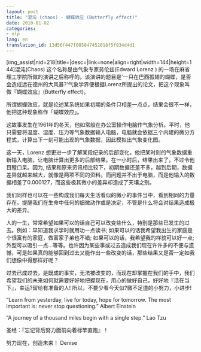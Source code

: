 ```yaml
---
layout: post
title: "混沌 (chaos) - 蝴蝶效应 (Butterfly effect)"
date: 2010-01-02
categories:
- nlp
lang: en
translation_id: 13d56f447f085847452018f5f934d4d1
---
```

<!--break-->
<p>[img_assist|nid=218|title=|desc=|link=none|align=right|width=144|height=144]混沌(Chaos) 这个名称是由气象专家劳伦兹(Edward Lorenz ) 的一场在麻省理工学院所做的演讲之后称呼的。该演讲的题目是'一只在巴西振翅的蝴蝶，是否会造成远在德州的大风暴?'气象学界便根据Lorenz所提出的论文，把这个现象叫做『蝴蝶效应』(Butterfly effect)。 </p>

<p>所谓蝴蝶效应，就是论述某系统如果初期的条件只相差一点点，结果会很不一样，他把这种现象称作「蝴蝶效应」。 </p>

<p>这故事发生在1961年的冬天，他如常般在办公室操作电脑作气象分析。平时，他只需要将温度、湿度、压力等气象数据输入电脑，电脑就会依据三个内建的微分方程式，计算出下一刻可能出现的气象数据，因此模拟出气象变化图。 </p>

<p>这一天，Lorenz 想更进一步了解某段纪录的后部变化，他把某时刻的气象数据重新输入电脑，让电脑计算出更多的后部结果。在一小时后，结果出来了，不过令他目瞪口呆。因为, 结果和原来资讯相比较下，初期数据还差不多，越到后期，数据差异就越来越大，就像是两项不同的资料。而问题并不出于电脑，而是他输入的数据相差了0.000127，而这些极其微小的差异却造成了天壤之别。 </p>

<p>我们同样也可以在一些构成我们每天生活看似的微小的事件当中，看到相同的力量存在。提醒我们在生命中任何的细微动作或是决定，不管是什么将会对结果造成极大的差异。 </p>

<p>人的一生，常常希望如果可以的话自己可以改变些什么，特别是那些已发生的过去。例如：早知道我求学时就用功一点读书; 如果可以的话我希望我出生的家庭是个很富有的家庭，做富家子弟也不错; 如果可以的话，我希望我的样貌可以好一点; 外型可以吸引一点…等等。也许因为某些事或过去造成我们现在许许多的不便与遗憾，可是如果真的能够回到过去又能作出一些改变的话，那些结果又是否一定如我们想像中得那样好呢？ </p>

<p>过去已成过去，是既成的事实，无法被改变的，而现在却掌握在我们的手中，我们希望我们的未来如何就需要好好地把握现在，用心的做好自己，好好地『活在当下』，幸运?留给有准备的人! 所以，不要少看今天似?微不足道的小努力，小进步! </p>

<p>“Learn from yesterday, live for today, hope for tomorrow. The most important is: never stop questioning.” Albert Einstein</p>

<p>“A journey of a thousand miles begin with a single step.” Lao Tzu</p>

<p>圣经：『忘记背后努力面前向着标竿直跑』！ </p>
努力现在，创造未来！
Denise<br>
